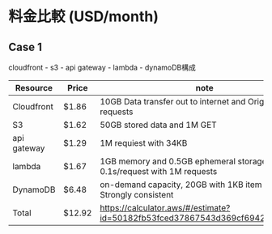 # 料金比較 (USD/month)
## Case 1
cloudfront - s3 - api gateway - lambda - dynamoDB構成

| Resource    | Price | note  |
|-------------|-------|-------|
| Cloudfront  | $1.86  | 10GB Data transfer out to internet and Origin, 100,000 requests |
| S3          | $1.62  | 50GB stored data and 1M GET |
| api gateway | $1.29  | 1M requiest with 34KB |
| lambda      | $1.67  | 1GB memory and 0.5GB ephemeral storage, 0.1s/request with 1M requests |
| DynamoDB    | $6.48  | on-demand capacity, 20GB with 1KB item size, no Strongly consistent |
| Total       | $12.92 | https://calculator.aws/#/estimate?id=50182fb53fced37867543d369cf6942b9624af53 |
